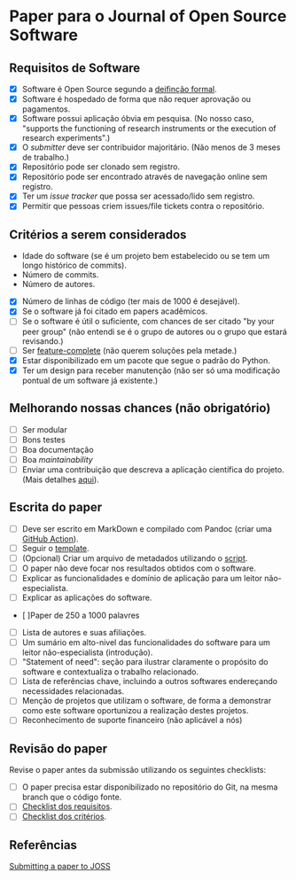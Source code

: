 # Paper para o Journal of Open Source Software

## Requisitos de Software

- [X] Software é Open Source segundo a [deifinção formal](https://opensource.org/osd).
- [X] Software é hospedado de forma que não requer aprovação ou pagamentos.
- [X] Software possui aplicação óbvia em pesquisa. (No nosso caso, "supports the functioning of research instruments or the execution of research experiments".)
- [X] O *submitter* deve ser contribuidor majoritário. (Não menos de 3 meses de trabalho.)
- [X] Repositório pode ser clonado sem registro.
- [x] Repositório pode ser encontrado através de navegação online sem registro.
- [x] Ter um *issue tracker* que possa ser acessado/lido sem registro.
- [x] Permitir que pessoas criem issues/file tickets contra o repositório.

## Critérios a serem considerados

- Idade do software (se é um projeto bem estabelecido ou se tem um longo histórico de commits).
- Número de commits.
- Número de autores.
- [x] Número de linhas de código (ter mais de 1000 é desejável).
- [X] Se o software já foi citado em papers acadêmicos.
- [ ] Se o software é útil o suficiente, com chances de ser citado "by your peer group" (não entendi se é o grupo de autores ou o grupo que estará revisando.)
- [ ] Ser [feature-complete](https://scrumdictionary.com/term/feature-complete/) (não querem soluções pela metade.)
- [x] Estar disponibilizado em um pacote que segue o padrão do Python.
- [x] Ter um design para receber manutenção (não ser só uma modificação pontual de um software já existente.)

## Melhorando nossas chances (não obrigatório)

- [ ] Ser modular
- [ ] Bons testes
- [ ] Boa documentação
- [ ] Boa *maintainability*
- [ ] Enviar uma contribuição que descreva a aplicação científica do projeto. (Mais detalhes [aqui](https://joss.readthedocs.io/en/latest/submitting.html#co-publication-of-science-methods-and-software)).

## Escrita do paper

- [ ] Deve ser escrito em MarkDown e compilado com Pandoc (criar uma [GitHub Action](https://joss.readthedocs.io/en/latest/submitting.html#github-action)).
- [ ] Seguir o [template](https://joss.readthedocs.io/en/latest/submitting.html#example-paper-and-bibliography).
- [ ] (Opcional) Criar um arquivo de metadados utilizando o [script](https://gist.github.com/arfon/478b2ed49e11f984d6fb).
- [ ] O paper não deve focar nos resultados obtidos com o software.
- [ ] Explicar as funcionalidades e domínio de aplicação para um leitor não-especialista.
- [ ] Explicar as aplicações do software.
- [ ]Paper de 250 a 1000 palavres
- [ ] Lista de autores e suas afiliações.
- [ ] Um sumário em alto-nivel das funcionalidades do software para um leitor não-especialista (introdução).
- [ ] "Statement of need": seção para ilustrar claramente o propósito do software e contextualiza o trabalho relacionado.
- [ ] Lista de referências chave, incluindo a outros softwares endereçando necessidades relacionadas.
- [ ] Menção de projetos que utilizam o software, de forma a demonstrar como este software oportunizou a realização destes projetos.
- [ ] Reconhecimento de suporte financeiro (não aplicável a nós)

## Revisão do paper

Revise o paper antes da submissão utilizando os seguintes checklists:

- [ ] O paper precisa estar disponibilizado no repositório do Git, na mesma branch que o código fonte.
- [ ] [Checklist dos requisitos](https://joss.readthedocs.io/en/latest/review_checklist.html).
- [ ] [Checklist dos critérios](https://joss.readthedocs.io/en/latest/review_criteria.html).

## Referências

[Submitting a paper to JOSS](https://joss.readthedocs.io/en/latest/submitting.html)
